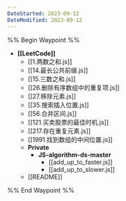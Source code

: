 ```yaml
---
DateStarted: 2023-09-12
DateModified: 2023-09-12
---
```

%% Begin Waypoint %%
- **[[LeetCode]]**
	- [[1.两数之和.js]]
	- [[14.最长公共前缀.js]]
	- [[15.三数之和.js]]
	- [[26.删除有序数组中的重复项.js]]
	- [[27.移除元素.js]]
	- [[35.搜索插入位置.js]]
	- [[56.合并区间.js]]
	- [[121.买卖股票的最佳时机.js]]
	- [[217.存在重复元素.js]]
	- [[1991.找到数组的中间位置.js]]
	- **Private**
		- **JS-algorithm-ds-master**
			- [[add_up_to_faster.js]]
			- [[add_up_to_slower.js]]
	- [[README]]

%% End Waypoint %%
